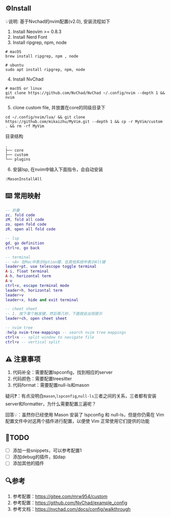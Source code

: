 ## ⚙Install

💡说明: 基于Nvchad的nvim配置(v2.0), 安装流程如下

1. Install Neovim >= 0.8.3
2. Install Nerd Font 
3. Install ripgrep, npm, node

```
# macOS 
brew install ripgrep, npm , node

# ubuntu
sudo apt install ripgrep, npm, node
```

4. Install NvChad

```
# macOS or linux
git clone https://github.com/NvChad/NvChad ~/.config/nvim --depth 1 && nvim
```

5. clone custom file, 并放置在core的同级目录下

```
cd ~/.config/nvim/lua/ && git clone https://github.com/mikaizhu/MyVim.git --depth 1 && cp -r MyVim/custom . && rm -rf MyVim
```

目录结构
```
.
├── core
├── custom
└── plugins
```

6. 安装lsp, 在nvim中输入下面指令，会自动安装

```
:MasonInstallAll
```

## ⌨️ 常用映射

```lua
-- 折叠
zc, fold code
zM, fold all code
zo, open fold code
zR, open all fold code

-- lsp
gd, go definition
ctrl+o, go back

-- terminal
-- <A> 在Mac中表示Option键，在其他系统中表示Alt键
leader+pt, use telescope toggle terminal
A-i, float terminal
A-h, horizontal term
A-v
ctrl+x, escape terminal mode
leader+h, horizontal term
leader+v
leader+x, hide and exit terminal

-- cheet sheet
-- 1. 按下某个触发键，然后等几秒，下面就会出现提示
leader+ch, open cheet sheet 

-- nvim tree
:help nvim-tree-mappings -- search nvim tree mappings
ctrl+x -- split window to navigate file
ctrl+v -- vertical split
```

## ⚠️ 注意事项

1. 代码补全：需要配置lspconfig，找到相应的server
2. 代码颜色：需要配置treesitter
3. 代码format：需要配置null-ls和mason

疑问❓：有点没明白`mason`,`lspconfig`,`null-ls`三者之间的关系，三者都有安装server和formatter，为什么需要配置三遍呢？

回答💡：虽然你已经使用 Mason 安装了 lspconfig 和 null-ls，但是你仍需在 Vim 配置文件中对这两个插件进行配置，以便使 Vim 正常使用它们提供的功能

## 📒TODO
- [ ] 添加一些snippets，可以参考配置1
- [ ] 添加debug的插件，如dap
- [ ] 添加其他的插件

## 🔍参考
1. 参考配置：https://gitee.com/mrw954/custom
2. 参考配置：https://github.com/NvChad/example_config
3. 参考文档：https://nvchad.com/docs/config/walkthrough
